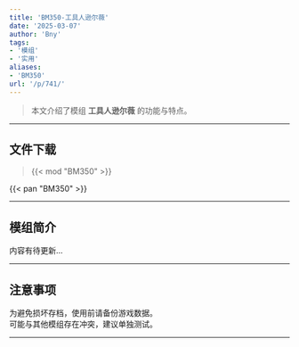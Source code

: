 ```yaml
---
title: 'BM350-工具人逊尔薇'
date: '2025-03-07'
author: 'Bny'
tags:
- '模组'
- '实用'
aliases:
- 'BM350'
url: '/p/741/'
---
```


> 本文介绍了模组 **工具人逊尔薇** 的功能与特点。

---

## 文件下载  

> {{< mod "BM350" >}}  

{{< pan "BM350" >}}  

---

## 模组简介

>  
内容有待更新...  

---

## 注意事项

>  
为避免损坏存档，使用前请备份游戏数据。  
可能与其他模组存在冲突，建议单独测试。  

---

